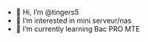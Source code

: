 - 👋 Hi, I’m @tingers5
- 👀 I’m interested in mini serveur/nas
- 🌱 I’m currently learning Bac PRO MTE
  
<!---
tingers5/tingers5 is a ✨ special ✨ repository because its `README.md` (this file) appears on your GitHub profile.
You can click the Preview link to take a look at your changes.
--->
